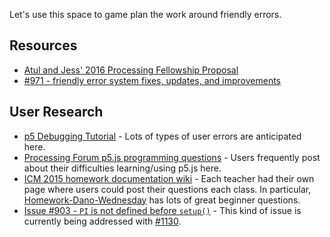 Let's use this space to game plan the work around friendly errors.

## Resources

* [Atul and Jess' 2016 Processing Fellowship Proposal](https://gist.github.com/toolness/d994ff777db79e493a6f)
* [#971 - friendly error system fixes, updates, and improvements](https://github.com/processing/p5.js/issues/971)

## User Research

* [p5 Debugging Tutorial](http://p5js.org/tutorials/debugging/) - Lots of types of user errors are anticipated here.
* [Processing Forum p5.js programming questions](https://forum.processing.org/two/categories/p5-js-programming-questions) - Users frequently post about their difficulties learning/using p5.js here.
* [ICM 2015 homework documentation wiki](https://github.com/ITPNYU/ICM-2015/wiki#homework-documentation) - Each teacher had their own page where users could post their questions each class. In particular, [Homework-Dano-Wednesday](https://github.com/ITPNYU/ICM-2015/wiki/Homework-Dano-Wednesday) has lots of great beginner questions.
* [Issue #903 - `PI` is not defined before `setup()`](https://github.com/processing/p5.js/issues/903) - This kind of issue is currently being addressed with [#1130](https://github.com/processing/p5.js/pull/1130).
